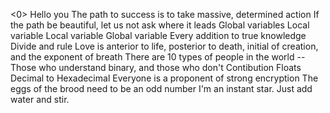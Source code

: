 <0>
Hello you
The path to success is to take massive, determined action
If the path be beautiful, let us not ask where it leads
Global variables
Local variable
Local variable
Global variable
Every addition to true knowledge
Divide and rule
Love is anterior to life, posterior to death, initial of creation, and the exponent of breath
There are 10 types of people in the world -- Those who understand binary, and those who don't
Contibution
Floats
Decimal to Hexadecimal
Everyone is a proponent of strong encryption
The eggs of the brood need to be an odd number
I'm an instant star. Just add water and stir.
